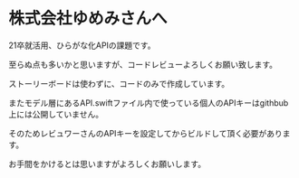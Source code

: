 # 株式会社ゆめみさんへ

21卒就活用、ひらがな化APIの課題です。

至らぬ点も多いかと思いますが、コードレビューよろしくお願い致します。

ストーリーボードは使わずに、コードのみで作成しています。

またモデル層にあるAPI.swiftファイル内で使っている個人のAPIキーはgithbub上には公開していません。

そのためレビュワーさんのAPIキーを設定してからビルドして頂く必要があります。

お手間をかけるとは思いますがよろしくお願いします。
